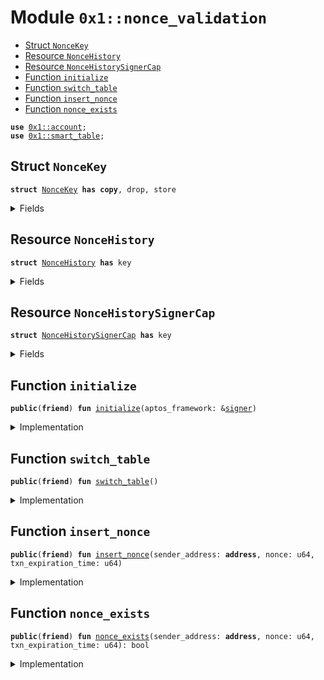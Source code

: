 
<a id="0x1_nonce_validation"></a>

# Module `0x1::nonce_validation`



-  [Struct `NonceKey`](#0x1_nonce_validation_NonceKey)
-  [Resource `NonceHistory`](#0x1_nonce_validation_NonceHistory)
-  [Resource `NonceHistorySignerCap`](#0x1_nonce_validation_NonceHistorySignerCap)
-  [Function `initialize`](#0x1_nonce_validation_initialize)
-  [Function `switch_table`](#0x1_nonce_validation_switch_table)
-  [Function `insert_nonce`](#0x1_nonce_validation_insert_nonce)
-  [Function `nonce_exists`](#0x1_nonce_validation_nonce_exists)


<pre><code><b>use</b> <a href="account.md#0x1_account">0x1::account</a>;
<b>use</b> <a href="../../aptos-stdlib/doc/smart_table.md#0x1_smart_table">0x1::smart_table</a>;
</code></pre>



<a id="0x1_nonce_validation_NonceKey"></a>

## Struct `NonceKey`



<pre><code><b>struct</b> <a href="nonce_validation.md#0x1_nonce_validation_NonceKey">NonceKey</a> <b>has</b> <b>copy</b>, drop, store
</code></pre>



<details>
<summary>Fields</summary>


<dl>
<dt>
<code>sender_address: <b>address</b></code>
</dt>
<dd>

</dd>
<dt>
<code>nonce: u64</code>
</dt>
<dd>

</dd>
<dt>
<code>txn_expiration_time: u64</code>
</dt>
<dd>

</dd>
</dl>


</details>

<a id="0x1_nonce_validation_NonceHistory"></a>

## Resource `NonceHistory`



<pre><code><b>struct</b> <a href="nonce_validation.md#0x1_nonce_validation_NonceHistory">NonceHistory</a> <b>has</b> key
</code></pre>



<details>
<summary>Fields</summary>


<dl>
<dt>
<code>table_1: <a href="../../aptos-stdlib/doc/smart_table.md#0x1_smart_table_SmartTable">smart_table::SmartTable</a>&lt;<a href="nonce_validation.md#0x1_nonce_validation_NonceKey">nonce_validation::NonceKey</a>, bool&gt;</code>
</dt>
<dd>

</dd>
<dt>
<code>current_table: u64</code>
</dt>
<dd>

</dd>
</dl>


</details>

<a id="0x1_nonce_validation_NonceHistorySignerCap"></a>

## Resource `NonceHistorySignerCap`



<pre><code><b>struct</b> <a href="nonce_validation.md#0x1_nonce_validation_NonceHistorySignerCap">NonceHistorySignerCap</a> <b>has</b> key
</code></pre>



<details>
<summary>Fields</summary>


<dl>
<dt>
<code>signer_cap: <a href="account.md#0x1_account_SignerCapability">account::SignerCapability</a></code>
</dt>
<dd>

</dd>
</dl>


</details>

<a id="0x1_nonce_validation_initialize"></a>

## Function `initialize`



<pre><code><b>public</b>(<b>friend</b>) <b>fun</b> <a href="nonce_validation.md#0x1_nonce_validation_initialize">initialize</a>(aptos_framework: &<a href="../../aptos-stdlib/../move-stdlib/doc/signer.md#0x1_signer">signer</a>)
</code></pre>



<details>
<summary>Implementation</summary>


<pre><code><b>public</b>(<b>friend</b>) <b>fun</b> <a href="nonce_validation.md#0x1_nonce_validation_initialize">initialize</a>(aptos_framework: &<a href="../../aptos-stdlib/../move-stdlib/doc/signer.md#0x1_signer">signer</a>) {
    // <b>let</b> table_1 = <a href="../../aptos-stdlib/doc/smart_table.md#0x1_smart_table_new">smart_table::new</a>();
    // <b>let</b> table_1 = <a href="../../aptos-stdlib/doc/smart_table.md#0x1_smart_table_new_with_config">smart_table::new_with_config</a>(2000000, 75, 50);
    <b>let</b> table_1 = <a href="../../aptos-stdlib/doc/smart_table.md#0x1_smart_table_new_with_config">smart_table::new_with_config</a>(100000, 75, 5);
    <b>let</b> nonce_history = <a href="nonce_validation.md#0x1_nonce_validation_NonceHistory">NonceHistory</a> {
        table_1,
        // table_2,
        current_table: 1,
    };

    <b>move_to</b>&lt;<a href="nonce_validation.md#0x1_nonce_validation_NonceHistory">NonceHistory</a>&gt;(aptos_framework, nonce_history);
}
</code></pre>



</details>

<a id="0x1_nonce_validation_switch_table"></a>

## Function `switch_table`



<pre><code><b>public</b>(<b>friend</b>) <b>fun</b> <a href="nonce_validation.md#0x1_nonce_validation_switch_table">switch_table</a>()
</code></pre>



<details>
<summary>Implementation</summary>


<pre><code><b>public</b>(<b>friend</b>) <b>fun</b> <a href="nonce_validation.md#0x1_nonce_validation_switch_table">switch_table</a>() <b>acquires</b> <a href="nonce_validation.md#0x1_nonce_validation_NonceHistory">NonceHistory</a> {
    <b>let</b> nonce_history = <b>borrow_global_mut</b>&lt;<a href="nonce_validation.md#0x1_nonce_validation_NonceHistory">NonceHistory</a>&gt;(@aptos_framework);
    nonce_history.current_table = 3 - nonce_history.current_table;
}
</code></pre>



</details>

<a id="0x1_nonce_validation_insert_nonce"></a>

## Function `insert_nonce`



<pre><code><b>public</b>(<b>friend</b>) <b>fun</b> <a href="nonce_validation.md#0x1_nonce_validation_insert_nonce">insert_nonce</a>(sender_address: <b>address</b>, nonce: u64, txn_expiration_time: u64)
</code></pre>



<details>
<summary>Implementation</summary>


<pre><code><b>public</b>(<b>friend</b>) <b>fun</b> <a href="nonce_validation.md#0x1_nonce_validation_insert_nonce">insert_nonce</a>(
    sender_address: <b>address</b>,
    nonce: u64,
    txn_expiration_time: u64,
) <b>acquires</b> <a href="nonce_validation.md#0x1_nonce_validation_NonceHistory">NonceHistory</a> {
    <b>let</b> nonce_history = <b>borrow_global_mut</b>&lt;<a href="nonce_validation.md#0x1_nonce_validation_NonceHistory">NonceHistory</a>&gt;(@aptos_framework);
    <b>let</b> nonce_key = <a href="nonce_validation.md#0x1_nonce_validation_NonceKey">NonceKey</a> {
        sender_address,
        nonce,
        txn_expiration_time,
    };
    // <b>if</b> (nonce_history.current_table == 1) {
        <a href="../../aptos-stdlib/doc/smart_table.md#0x1_smart_table_upsert">smart_table::upsert</a>(&<b>mut</b> nonce_history.table_1, nonce_key, <b>true</b>);
    // } <b>else</b> {
    //     <a href="../../aptos-stdlib/doc/smart_table.md#0x1_smart_table_upsert">smart_table::upsert</a>(&<b>mut</b> nonce_history.table_2, nonce_key, <b>true</b>);
    // };
}
</code></pre>



</details>

<a id="0x1_nonce_validation_nonce_exists"></a>

## Function `nonce_exists`



<pre><code><b>public</b>(<b>friend</b>) <b>fun</b> <a href="nonce_validation.md#0x1_nonce_validation_nonce_exists">nonce_exists</a>(sender_address: <b>address</b>, nonce: u64, txn_expiration_time: u64): bool
</code></pre>



<details>
<summary>Implementation</summary>


<pre><code><b>public</b>(<b>friend</b>) <b>fun</b> <a href="nonce_validation.md#0x1_nonce_validation_nonce_exists">nonce_exists</a>(
    sender_address: <b>address</b>,
    nonce: u64,
    txn_expiration_time: u64,
): bool <b>acquires</b> <a href="nonce_validation.md#0x1_nonce_validation_NonceHistory">NonceHistory</a> {
    <b>let</b> nonce_history = <b>borrow_global</b>&lt;<a href="nonce_validation.md#0x1_nonce_validation_NonceHistory">NonceHistory</a>&gt;(@aptos_framework);
    <b>let</b> nonce_key = <a href="nonce_validation.md#0x1_nonce_validation_NonceKey">NonceKey</a> {
        sender_address,
        nonce,
        txn_expiration_time,
    };
    <b>if</b> (<a href="../../aptos-stdlib/doc/smart_table.md#0x1_smart_table_contains">smart_table::contains</a>(&nonce_history.table_1, nonce_key)) {
        <b>return</b> <b>true</b>
    };
    // <b>if</b> (<a href="../../aptos-stdlib/doc/smart_table.md#0x1_smart_table_contains">smart_table::contains</a>(&nonce_history.table_2, nonce_key)) {
    //     <b>return</b> <b>true</b>
    // };
    <b>false</b>
}
</code></pre>



</details>


[move-book]: https://aptos.dev/move/book/SUMMARY
